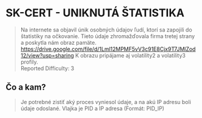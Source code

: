 # SK-CERT - UNIKNUTÁ ŠTATISTIKA
> Na internete sa objavil únik osobných údajov ľudí, ktorí sa zapojili do štatistiky na očkovanie. Tieto údaje zhromažďovala firma tretej strany a poskytla nám obraz pamäte. https://drive.google.com/file/d/1Lml12MPMF5vV3c91E8Cjx9T7JMlZod12/view?usp=sharing
K obrazu pripájame aj volatility2 a volatility3 profily. <br/>
Reported Difficulty: 3


## Čo a kam?
> Je potrebné zistiť aký proces vyniesol údaje, a na akú IP adresu boli údaje odoslané.
Vlajka je PID a IP adresa (Formát: PID_IP)

